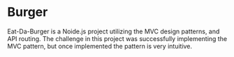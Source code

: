 # Burger
Eat-Da-Burger is a Noide.js project utilizing the MVC design patterns, and API routing.
The challenge in this project was successfully implementing the MVC pattern, but once implemented
the pattern is very intuitive. 
